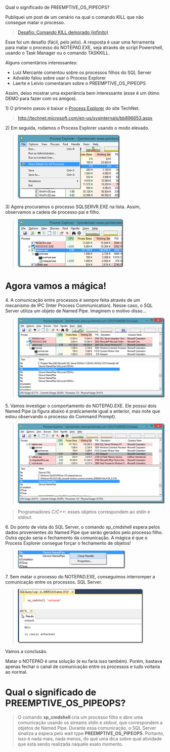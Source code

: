 <a link='https://blogs.msdn.microsoft.com/fcatae/2014/01/07/qual-o-significado-de-preemptive_os_pipeops/'>Qual o significado de PREEMPTIVE_OS_PIPEOPS?</a>
<p>Publiquei um post de um cenário na qual o comando KILL que não consegue matar o processo.</p>  <blockquote>   <p><a href="http://blogs.msdn.com/b/fcatae/archive/2014/01/06/desafio-comando-kill-demorado-infinito.aspx">Desafio: Comando KILL demorado (infinito)</a></p> </blockquote>  <p>Esse foi um desafio (fácil, pelo jeito). A resposta é usar uma ferramenta para matar o processo do NOTEPAD.EXE, seja através de script Powershell, usando o Task Manager ou o comando TASKKILL.</p>  <p>Alguns comentários interessantes:</p>  <ul>   <li>Luiz Mercante comentou sobre os processos filhos do SQL Server</li>    <li>Advaldo falou sobre usar o Process Explorer</li>    <li>Laerte e Leivio comentaram sobre o PREEMPTIVE_OS_PIPEOPS</li> </ul>  <p>Assim, deixo mostrar uma experiência bem interessante (esse é um ótimo DEMO para fazer com os amigos).</p>    <p>1) O primeiro passo é baixar o <a href="http://technet.microsoft.com/en-us/sysinternals/bb896653.aspx">Process Explorer</a> do site TechNet.</p>  <blockquote>   <p><a title="http://technet.microsoft.com/en-us/sysinternals/bb896653.aspx" href="http://technet.microsoft.com/en-us/sysinternals/bb896653.aspx">http://technet.microsoft.com/en-us/sysinternals/bb896653.aspx</a></p> </blockquote>  <p>2) Em seguida, rodamos o Process Explorer usando o modo elevado.</p>  <blockquote>   <p><a href="images\8686.image_5BC79DF2.png"><img title="image" border="0" alt="image" src="images\1205.image_thumb_592172F2.png" width="322" height="201" /></a></p> </blockquote>  <p>3) Agora procuramos o processo SQLSERVR.EXE na lista. Assim, observamos a cadeia de processo pai e filho.</p>  <blockquote>   <p><a href="images\8585.image_4AE58AB3.png"><img title="image" border="0" alt="image" src="images\0830.image_thumb_685A6C70.png" width="333" height="152" /></a></p> </blockquote>    <h1>Agora vamos a mágica!</h1>  <p>4. A comunicação entre processos é sempre feita através de um mecanismo de IPC (Inter Process Communication). Nesse caso, o SQL Server utiliza um objeto de Named Pipe. Imaginem o motivo disso…</p>  <blockquote>   <p><a href="images\6165.image_2195F4C8.png"><img title="image" border="0" alt="image" src="images\5852.image_thumb_73AB32C0.png" width="500" height="252" /></a></p> </blockquote>  <p>5. Vamos investigar o comportamento do NOTEPAD.EXE. Ele possui dois Named Pipe (a figura abaixo é praticamente igual a anterior, mas note que estou observando o processo do Command Prompt).</p>  <blockquote>   <p><a href="images\7450.image_6C225404.png"><img title="image" border="0" alt="image" src="images\4375.image_thumb_104A3F45.png" width="501" height="253" /></a></p> </blockquote>  <blockquote>   <p>Programadores <em>C/C++</em>: esses objetos correspondem ao <em>stdin</em> e <em>stdout</em>.&#160; </p> </blockquote>  <p>6. Do ponto de vista do SQL Server, o comando xp_cmdshell espera pelos dados provenientes do Named Pipe que serão gerados pelo processo filho. Outra opção seria o fechamento da comunicação. A mágica é que o Process Explorer consegue forçar o fechamento de objetos!</p>  <blockquote>   <p><a href="images\5707.image_21BD30CE.png"><img title="image" border="0" alt="image" src="images\1031.image_thumb_6AE2DC87.png" width="339" height="58" /></a></p> </blockquote>  <p>7. Sem matar o processo do NOTEPAD.EXE, conseguimos interromper a comunicação entre os processos. SQL Server. </p>  <blockquote>   <p><a href="images\5658.image_7A194554.png"><img title="image" border="0" alt="image" src="images\5025.image_thumb_69A0D459.png" width="396" height="171" /></a></p> </blockquote>  <p>Vamos a conclusão.</p>  <p>Matar o NOTEPAD é uma solução (e eu faria isso também). Porém, bastava apenas fechar o canal de comunicação entre os processos e tudo voltaria ao normal.</p>    <h1>Qual o significado de PREEMPTIVE_OS_PIPEOPS?</h1>  <blockquote>   <p>O comando <strong>xp_cmdshell </strong>cria um processo filho e abre uma comunicação usando os streams <em>stdin</em> e <em>stdout</em>, que correspondem a objetos de Named Pipe. Durante essa comunicação, o SQL Server sinaliza a espera pelo wait type <strong>PREEMPTIVE_OS_PIPEOPS</strong>. Portanto, isso é nada mais, nada menos, do que uma dica sobre qual atividade que está sendo realizada naquele exato momento.</p></blockquote>
